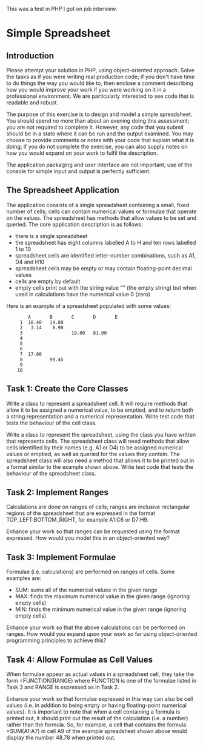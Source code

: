 This was a test in PHP I got on job interview.

Simple Spreadsheet
==================

Introduction
------------

Please attempt your solution in PHP, using object-oriented approach. Solve the
tasks as if you were writing real production code; if you don't have time to do
things the way you would like to, then enclose a comment describing how you
would improve your work if you were working on it in a professional environment.
We are particularly interested to see code that is readable and robust.

The purpose of this exercise is to design and model a simple spreadsheet. You
should spend no more than about an evening doing this assessment; you are not
required to complete it. However, any code that you submit should be in a state
where it can be run and the output examined. You may choose to provide comments
or notes with your code that explain what it is doing; if you do not complete
the exercise, you can also supply notes on how you would expand on your work to
fulfil the description.

The application packaging and user interface are not important; use of the
console for simple input and output is perfectly sufficient.


The Spreadsheet Application
---------------------------

The application consists of a single spreadsheet containing a small, fixed
number of cells; cells can contain numerical values or formulae that operate on
the values. The spreadsheet has methods that allow values to be set and queried.
The core application description is as follows:

- there is a single spreadsheet
- the spreadsheet has eight columns labelled A to H and ten rows
labelled 1 to 10
- spreadsheet cells are identified letter-number combinations, such as
A1, D4 and H10
- spreadsheet cells may be empty or may contain floating-point decimal values
- cells are empty by default
- empty cells print out with the string value "" (the empty string) but when
  used in calculations have the numerical value 0 (zero)

Here is an example of a spreadsheet populated with some values:

            A       B       C       D       E
         1  10.40   14.80
         2   3.14    8.90
         3                  19.00   81.00
         4
         5
         6
         7  17.00
         8          99.45
         9
        10


Task 1: Create the Core Classes
-------------------------------

Write a class to represent a spreadsheet cell. It will require methods that
allow it to be assigned a numerical value, to be emptied, and to return both a
string representation and a numerical representation. Write test code that tests
the behaviour of the cell class.

Write a class to represent the spreadsheet, using the class you have written
that represents cells. The spreadsheet class will need methods that allow cells
identified by their names (e.g. A1 or D4) to be assigned numerical values or
emptied, as well as queried for the values they contain. The spreadsheet class
will also need a method that allows it to be printed out in a format similar to
the example shown above. Write test code that tests the behaviour of the
spreadsheet class.


Task 2: Implement Ranges
------------------------

Calculations are done on ranges of cells; ranges are inclusive rectangular
regions of the spreadsheet that are expressed in the format
TOP_LEFT:BOTTOM_RIGHT,
for example A1:C6 or D7:H9.

Enhance your work so that ranges can be requested using the format expressed.
How would you model this in an object-oriented way?


Task 3: Implement Formulae
--------------------------

Formulae (i.e. calculations) are performed on ranges of cells. Some
examples are:

- SUM: sums all of the numerical values in the given range
- MAX: finds the maximum numerical value in the given range (ignoring
empty cells)
- MIN: finds the minimum numerical value in the given range (ignoring
empty cells)

Enhance your work so that the above calculations can be performed on ranges. How
would you expand upon your work so far using object-oriented programming
principles to achieve this?


Task 4: Allow Formulae as Cell Values
-------------------------------------

When formulae appear as actual values in a spreadsheet cell, they take the form
=FUNCTION(RANGE) where FUNCTION is one of the formulae listed in Task 3 and
RANGE is expressed as in Task 2.

Enhance your work so that formulae expressed in this way can also be cell values
(i.e. in addition to being empty or having floating-point numerical values). It
is important to note that when a cell containing a formula is printed out, it
should print out the result of the calculation (i.e. a number) rather than the
formula. So, for example, a cell that contains the formula =SUM(A1:A7) in cell
A9 of the example spreadsheet shown above would display the number 48.78 when
printed out.

